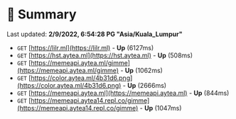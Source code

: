 # 📖 Summary
Last updated: **2/9/2022, 6:54:28 PG "Asia/Kuala_Lumpur"**

- `GET` [https://lilr.ml](https://lilr.ml) - **Up** (6127ms)
- `GET` [https://hst.aytea.ml](https://hst.aytea.ml) - **Up** (508ms)
- `GET` [https://memeapi.aytea.ml/gimme](https://memeapi.aytea.ml/gimme) - **Up** (1062ms)
- `GET` [https://color.aytea.ml/4b31d6.png](https://color.aytea.ml/4b31d6.png) - **Up** (2666ms)
- `GET` [https://memeapi.aytea.ml](https://memeapi.aytea.ml) - **Up** (844ms)
- `GET` [https://memeapi.aytea14.repl.co/gimme](https://memeapi.aytea14.repl.co/gimme) - **Up** (1047ms)
